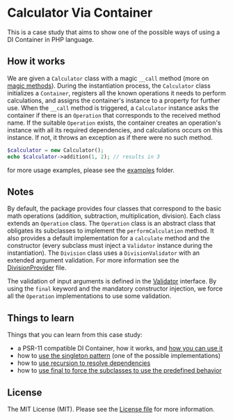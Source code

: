 # Calculator Via Container

This is a case study that aims to show one of the possible ways of using a DI Container in PHP language.


## How it works

We are given a `Calculator` class with a magic `__call` method (more on [magic methods](https://github.com/kudashevs/calculator-via-magic)).
During the instantiation process, the `Calculator` class initializes a `Container`, registers all the known operations it
needs to perform calculations, and assigns the container's instance to a property for further use. When the `__call` method
is triggered, a `Calculator` instance asks the container if there is an `Operation` that corresponds to the received method
name. If the suitable `Operation` exists, the container creates an operation's instance with all its required dependencies,
and calculations occurs on this instance. If not, it throws an exception as if there were no such method.

```php
$calculator = new Calculator();
echo $calculator->addition(1, 2); // results in 3
```
for more usage examples, please see the [examples](examples/) folder.

## Notes

By default, the package provides four classes that correspond to the basic math operations (addition, subtraction,
multiplication, division). Each class extends an `Operation` class. The `Operation` class is an abstract class that
obligates its subclasses to implement the `performCalculation` method. It also provides a default implementation for
a `calculate` method and the constructor (every subclass must inject a `Validator` instance during the instantiation). 
The `Division` class uses a `DivisionValidator` with an extended argument validation. For more information see the
[DivisionProvider](src/Providers/DivisionProvider.php) file.

The validation of input arguments is defined in the [Validator](src/Validators/Validator.php) interface. By using the `final`
keyword and the mandatory constructor injection, we force all the `Operation` implementations to use some validation.


## Things to learn

[//]: # (@todo don't forget to update the line numbers)
Things that you can learn from this case study:
- a PSR-11 compatible DI Container, how it works, and [how you can use it](src/Calculator.php#L48)
- how to [use the singleton pattern](src/Container.php#L39) (one of the possible implementations)
- how to [use recursion to resolve dependencies](src/Container.php#L100)
- how to [use final to force the subclasses to use the predefined behavior](src/Operations/Operation.php#L31)


## License

The MIT License (MIT). Please see the [License file](LICENSE.md) for more information.